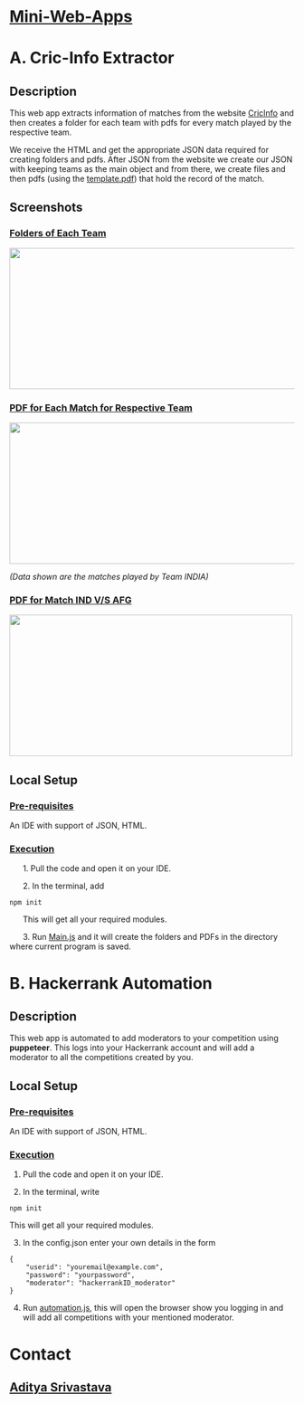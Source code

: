 # <ins>Mini-Web-Apps</ins>
# A. Cric-Info Extractor
## Description
This web app extracts information of matches from the website [CricInfo](https://www.espncricinfo.com/series/icc-cricket-world-cup-2019-1144415/match-results) and then creates a folder for each team with pdfs for every match played by the respective team.

We receive the HTML and get the appropriate JSON data required for creating folders and pdfs. After JSON from the website we create our JSON with keeping teams as the main object and from there, we create files and then pdfs (using the [template.pdf](https://github.com/blank0826/Mini-Web-Apps/blob/master/Cric-Info%20Extractor/Template.pdf)) that hold the record of the match.

## Screenshots
### <ins>Folders of Each Team</ins>
<img src="https://user-images.githubusercontent.com/33955028/140860482-52f9ce83-f958-49bd-8926-62ec9bb2af1c.png" width="550" height="250">

### <ins>PDF for Each Match for Respective Team</ins>
<img src="https://user-images.githubusercontent.com/33955028/140860697-bbcf1880-b309-4feb-a53c-aaff4543e29a.png" width="600" height="250">

*(Data shown are the matches played by Team INDIA)*

### <ins>PDF for Match IND V/S AFG</ins>
<img src="https://user-images.githubusercontent.com/33955028/140863355-be499d91-e3ec-4b37-98cb-8f068dd22eb2.png" width="500" height="250">

## Local Setup
### <ins>Pre-requisites</ins>
An IDE with support of JSON, HTML.

### <ins>Execution</ins>
&nbsp;&nbsp;&nbsp;&nbsp;&nbsp;&nbsp;1. Pull the code and open it on your IDE.<br />

&nbsp;&nbsp;&nbsp;&nbsp;&nbsp;&nbsp;2. In the terminal, add 

```
npm init
```

&nbsp;&nbsp;&nbsp;&nbsp;&nbsp;&nbsp;This will get all your required modules.<br />

&nbsp;&nbsp;&nbsp;&nbsp;&nbsp;&nbsp;3. Run [Main.js](https://github.com/blank0826/Mini-Web-Apps/blob/master/Cric-Info%20Extractor/Main.js) and it will create the folders and PDFs in the directory where current program is saved.

# B. Hackerrank Automation
## Description
This web app is automated to add moderators to your competition using **puppeteer**. This logs into your Hackerrank account and will add a moderator to all the competitions created by you.

## Local Setup
### <ins>Pre-requisites</ins>
An IDE with support of JSON, HTML.

### <ins>Execution</ins>
1. Pull the code and open it on your IDE.<br />

2. In the terminal, write
```
npm init
```

   This will get all your required modules.<br />

3. In the config.json enter your own details in the form
```
{
    "userid": "youremail@example.com",
    "password": "yourpassword",
    "moderator": "hackerrankID_moderator"
}
```
4. Run [automation.js](https://github.com/blank0826/Mini-Web-Apps/blob/master/HackerrankAutomation/automation.js), this will open the browser show you logging in and will add all competitions with your mentioned moderator.

# Contact
## [Aditya Srivastava](mailto:aditya26052002@gmail.com?subject=GitHub)

